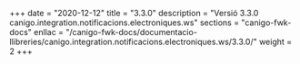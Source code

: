 +++
date        = "2020-12-12"
title       = "3.3.0"
description = "Versió 3.3.0 canigo.integration.notificacions.electroniques.ws"
sections    = "canigo-fwk-docs"
enllac		= "/canigo-fwk-docs/documentacio-llibreries/canigo.integration.notificacions.electroniques.ws/3.3.0/"
weight		= 2
+++
